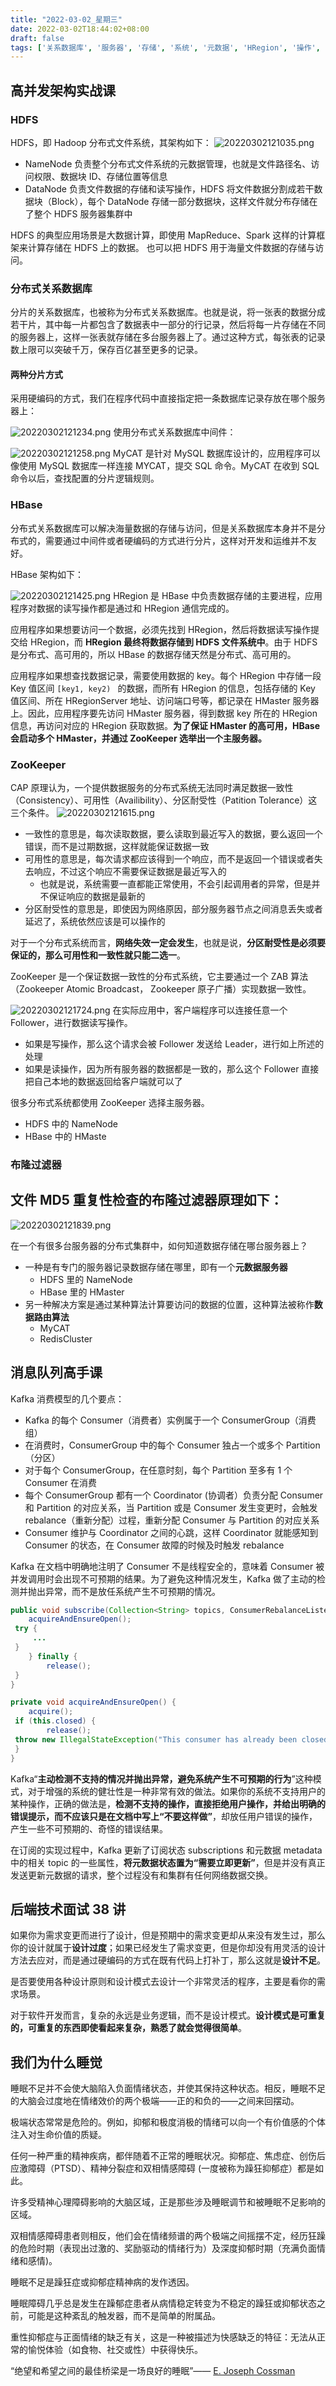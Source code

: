 ```yaml
---
title: "2022-03-02_星期三"
date: 2022-03-02T18:44:02+08:00
draft: false
tags: ['关系数据库', '服务器', '存储', '系统', '元数据', 'HRegion', '操作', 'HDFS', '文件', 'Consumer']
---
```


## 高并发架构实战课

### HDFS

HDFS，即 Hadoop 分布式文件系统，其架构如下：
![20220302121035.png](20220302121035.png)

- NameNode 负责整个分布式文件系统的元数据管理，也就是文件路径名、访问权限、数据块 ID、存储位置等信息
- DataNode 负责文件数据的存储和读写操作，HDFS 将文件数据分割成若干数据块（Block），每个 DataNode 存储一部分数据块，这样文件就分布存储在了整个 HDFS 服务器集群中

HDFS 的典型应用场景是大数据计算，即使用 MapReduce、Spark 这样的计算框架来计算存储在 HDFS 上的数据。
也可以把 HDFS 用于海量文件数据的存储与访问。

### 分布式关系数据库

分片的关系数据库，也被称为分布式关系数据库。也就是说，将一张表的数据分成若干片，其中每一片都包含了数据表中一部分的行记录，然后将每一片存储在不同的服务器上，这样一张表就存储在多台服务器上了。通过这种方式，每张表的记录数上限可以突破千万，保存百亿甚至更多的记录。

#### 两种分片方式

采用硬编码的方式，我们在程序代码中直接指定把一条数据库记录存放在哪个服务器上：

![20220302121234.png](20220302121234.png)
使用分布式关系数据库中间件：

![20220302121258.png](20220302121258.png)
MyCAT 是针对 MySQL 数据库设计的，应用程序可以像使用 MySQL 数据库一样连接 MYCAT，提交 SQL 命令。MyCAT 在收到 SQL 命令以后，查找配置的分片逻辑规则。

### HBase

分布式关系数据库可以解决海量数据的存储与访问，但是关系数据库本身并不是分布式的，需要通过中间件或者硬编码的方式进行分片，这样对开发和运维并不友好。

HBase 架构如下：

![20220302121425.png](20220302121425.png)
HRegion 是 HBase 中负责数据存储的主要进程，应用程序对数据的读写操作都是通过和 HRegion 通信完成的。

应用程序如果想要访问一个数据，必须先找到 HRegion，然后将数据读写操作提交给 HRegion，而 **HRegion 最终将数据存储到 HDFS 文件系统中**。由于 HDFS 是分布式、高可用的，所以 HBase 的数据存储天然是分布式、高可用的。

应用程序如果想查找数据记录，需要使用数据的 key。每个 HRegion 中存储一段 Key 值区间 ` [key1, key2)  ` 的数据，而所有 HRegion 的信息，包括存储的 Key 值区间、所在 HRegionServer 地址、访问端口号等，都记录在 HMaster 服务器上。因此，应用程序要先访问 HMaster 服务器，得到数据 key 所在的 HRegion 信息，再访问对应的 HRegion 获取数据。**为了保证 HMaster 的高可用，HBase 会启动多个 HMaster，并通过 ZooKeeper 选举出一个主服务器。**

### ZooKeeper

CAP 原理认为，一个提供数据服务的分布式系统无法同时满足数据一致性（Consistency）、可用性（Availibility）、分区耐受性（Patition Tolerance）这三个条件。
![20220302121615.png](20220302121615.png)

- 一致性的意思是，每次读取数据，要么读取到最近写入的数据，要么返回一个错误，而不是过期数据，这样就能保证数据一致
- 可用性的意思是，每次请求都应该得到一个响应，而不是返回一个错误或者失去响应，不过这个响应不需要保证数据是最近写入的
  - 也就是说，系统需要一直都能正常使用，不会引起调用者的异常，但是并不保证响应的数据是最新的
- 分区耐受性的意思是，即使因为网络原因，部分服务器节点之间消息丢失或者延迟了，系统依然应该是可以操作的

对于一个分布式系统而言，**网络失效一定会发生**，也就是说，**分区耐受性是必须要保证的，那么可用性和一致性就只能二选一**。

ZooKeeper 是一个保证数据一致性的分布式系统，它主要通过一个 ZAB 算法（Zookeeper Atomic Broadcast， Zookeeper 原子广播）实现数据一致性。

![20220302121724.png](20220302121724.png)
在实际应用中，客户端程序可以连接任意一个 Follower，进行数据读写操作。

- 如果是写操作，那么这个请求会被 Follower 发送给 Leader，进行如上所述的处理
- 如果是读操作，因为所有服务器的数据都是一致的，那么这个 Follower 直接把自己本地的数据返回给客户端就可以了

很多分布式系统都使用 ZooKeeper 选择主服务器。

- HDFS 中的 NameNode
- HBase 中的 HMaste

### 布隆过滤器

## 文件 MD5 重复性检查的布隆过滤器原理如下：

![20220302121839.png](20220302121839.png)

在一个有很多台服务器的分布式集群中，如何知道数据存储在哪台服务器上？

- 一种是有专门的服务器记录数据存储在哪里，即有一个**元数据服务器**
  - HDFS 里的 NameNode
  - HBase 里的 HMaster
- 另一种解决方案是通过某种算法计算要访问的数据的位置，这种算法被称作**数据路由算法**
  - MyCAT
  - RedisCluster

## 消息队列高手课

Kafka 消费模型的几个要点：

- Kafka 的每个 Consumer（消费者）实例属于一个 ConsumerGroup（消费组）
- 在消费时，ConsumerGroup 中的每个 Consumer 独占一个或多个 Partition（分区）
- 对于每个 ConsumerGroup，在任意时刻，每个 Partition 至多有 1 个 Consumer 在消费
- 每个 ConsumerGroup 都有一个 Coordinator (协调者）负责分配 Consumer 和 Partition 的对应关系，当 Partition 或是 Consumer 发生变更时，会触发 rebalance（重新分配）过程，重新分配 Consumer 与 Partition 的对应关系
- Consumer 维护与 Coordinator 之间的心跳，这样 Coordinator 就能感知到 Consumer 的状态，在 Consumer 故障的时候及时触发 rebalance

Kafka 在文档中明确地注明了 Consumer 不是线程安全的，意味着 Consumer 被并发调用时会出现不可预期的结果。为了避免这种情况发生，Kafka 做了主动的检测并抛出异常，而不是放任系统产生不可预期的情况。

```java
public void subscribe(Collection<String> topics, ConsumerRebalanceListener listener) {  
    acquireAndEnsureOpen();  
 try {  
	 ...
 }  
    } finally {  
        release();  
 }  
}

private void acquireAndEnsureOpen() {  
    acquire();  
 if (this.closed) {  
        release();  
 throw new IllegalStateException("This consumer has already been closed.");  
 }  
}
```

Kafka“**主动检测不支持的情况并抛出异常，避免系统产生不可预期的行为**”这种模式，对于增强的系统的健壮性是一种非常有效的做法。如果你的系统不支持用户的某种操作，正确的做法是，**检测不支持的操作，直接拒绝用户操作，并给出明确的错误提示，而不应该只是在文档中写上“不要这样做”**，却放任用户错误的操作，产生一些不可预期的、奇怪的错误结果。

在订阅的实现过程中，Kafka 更新了订阅状态 subscriptions 和元数据 metadata 中的相关 topic 的一些属性，**将元数据状态置为“需要立即更新”**，但是并没有真正发送更新元数据的请求，整个过程没有和集群有任何网络数据交换。

## 后端技术面试 38 讲

如果你为需求变更而进行了设计，但是预期中的需求变更却从来没有发生过，那么你的设计就属于**设计过度**；如果已经发生了需求变更，但是你却没有用灵活的设计方法去应对，而是通过硬编码的方式在既有代码上打补丁，那么这就是**设计不足**。

是否要使用各种设计原则和设计模式去设计一个非常灵活的程序，主要是看你的需求场景。

对于软件开发而言，复杂的永远是业务逻辑，而不是设计模式。**设计模式是可重复的，可重复的东西即使看起来复杂，熟悉了就会觉得很简单**。

## 我们为什么睡觉

睡眠不足并不会使大脑陷入负面情绪状态，并使其保持这种状态。相反，睡眠不足的大脑会过度地在情绪效价的两个极端——正的和负的——之间来回摆动。

极端状态常常是危险的。例如，抑郁和极度消极的情绪可以向一个有价值感的个体注入对生命价值的质疑。

任何一种严重的精神疾病，都伴随着不正常的睡眠状况。抑郁症、焦虑症、创伤后应激障碍（PTSD）、精神分裂症和双相情感障碍 (一度被称为躁狂抑郁症）都是如此。

许多受精神心理障碍影响的大脑区域，正是那些涉及睡眠调节和被睡眠不足影响的区域。

双相情感障碍患者则相反，他们会在情绪频谱的两个极端之间摇摆不定，经历狂躁的危险时期（表现出过激的、奖励驱动的情绪行为）及深度抑郁时期（充满负面情绪和感情)。

睡眠不足是躁狂症或抑郁症精神病的发作透因。

睡眠障碍几乎总是发生在躁郁症患者从病情稳定转变为不稳定的躁狂或抑郁状态之前，可能是这种紊乱的触发器，而不是简单的附属品。

重性抑郁症与正面情绪的缺乏有关，这是一种被描述为快感缺乏的特征：无法从正常的愉悦体验（如食物、社交或性）中获得快乐。

“绝望和希望之间的最佳桥梁是一场良好的睡眠”—— [E. Joseph Cossman](https://en.wikipedia.org/wiki/E._Joseph_Cossman)
